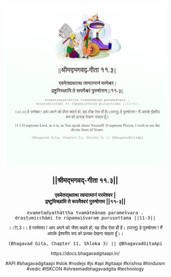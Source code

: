 <img src="../../asset/BG_11_3.png"/>
<center><h2>||श्रीमद्‍भगवद्‍-गीता ११.३||</h2>
<h3>एवमेतद्यथात्थ त्वमात्मानं परमेश्वर |<br/>द्रष्टुमिच्छामि ते रूपमैश्वरं पुरुषोत्तम ||११-३||</h3>
<pre>evametadyathāttha tvamātmānaṃ parameśvara .<br/>draṣṭumicchāmi te rūpamaiśvaraṃ puruṣottama ||11-3||</pre>
<p>।।11.3।। हे परमेश्वर ! आप अपने को जैसा कहते हो, यह ठीक ऐसा ही है। (परन्तु) हे पुरुषोत्तम ! मैं आपके ईश्वरीय रूप को प्रत्यक्ष देखना चाहता हूँ।।</p>
<pre>(Bhagavad Gita, Chapter 11, Shloka 3) || @BhagavadGitaApi</pre><p>https://docs.bhagavadgitaapi.in/</p><p>#API #bhagavadgitaapi #slok #nodejs #js #api #gitaapi #krishna #hinduism #vedic #ISKCON #shreemadbhagavadgita #technology</p></center>